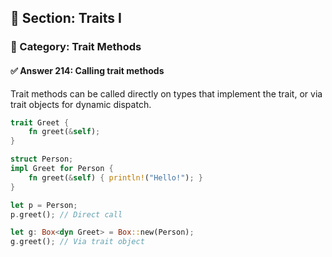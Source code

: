 ## 📘 Section: Traits I  
### 🔹 Category: Trait Methods  
#### ✅ Answer 214: Calling trait methods

Trait methods can be called directly on types that implement the trait, or via trait objects for dynamic dispatch.

```rust
trait Greet {
    fn greet(&self);
}

struct Person;
impl Greet for Person {
    fn greet(&self) { println!("Hello!"); }
}

let p = Person;
p.greet(); // Direct call

let g: Box<dyn Greet> = Box::new(Person);
g.greet(); // Via trait object
```
